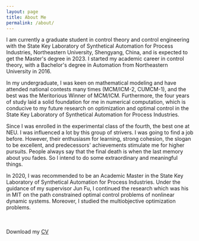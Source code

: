 ```yaml
---
layout: page
title: About Me
permalink: /about/
---
```

I am currently a graduate student in control theory and control engineering with the State Key Laboratory of Synthetical Automation for Process Industries, Northeastern University, Shengyang, China, and is expected to get the Master's degree in 2023. I started my academic career in control theory, with a Bachelor's degree in Automation from Northeastern University in 2016. 

In my undergraduate, I was keen on mathematical modeling and have attended national contests many times (MCM/ICM-2, CUMCM-1), and the best was the Meritorious Winner of MCM/ICM. Furthermore, the four years of study laid a solid foundation for me in numerical computation, which is conducive to my future research on optimization and optimal control in the State Key Laboratory of Synthetical Automation for Process Industries.

Since I was enrolled in the experimental class of the fourth, the best one at NEU. I was influenced a lot by this group of strivers. I was going to find a job before. However, their enthusiasm for learning, strong cohesion, the slogan to be excellent, and predecessors' achievements stimulate me for higher pursuits. People always say that the final death is when the last memory about you fades. So I intend to do some extraordinary and meaningful things.

In 2020, I was recommended to be an Academic Master in the State Key Laboratory of Synthetical Automation for Process Industries. Under the guidance of my supervisor Jun Fu, I continued the research which was his in MIT on the path constrained optimal control problems of nonlinear dynamic systems. Moreover, I studied the multiobjective optimization problems. 


<br>
<br>
Download my <a href="https://github.com/zcxy-academic/zcxy-academic.github.io/raw/master/zcxy's%20CV.pdf">CV</a><br>
<br>
